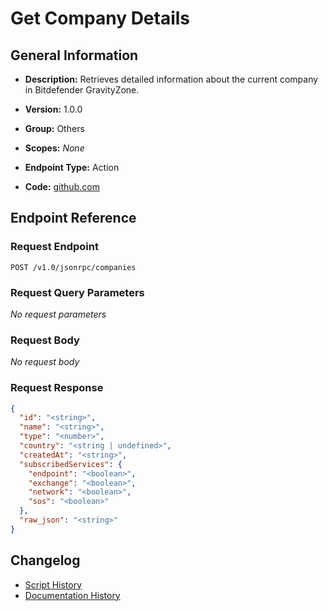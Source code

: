 <!-- BEGIN GENERATED CONTENT -->
# Get Company Details

## General Information

- **Description:** Retrieves detailed information about the current company in Bitdefender GravityZone.

- **Version:** 1.0.0
- **Group:** Others
- **Scopes:** _None_
- **Endpoint Type:** Action
- **Code:** [github.com](https://github.com/NangoHQ/integration-templates/tree/main/integrations/bitdefender/actions/get-company-details.ts)


## Endpoint Reference

### Request Endpoint

`POST /v1.0/jsonrpc/companies`

### Request Query Parameters

_No request parameters_

### Request Body

_No request body_

### Request Response

```json
{
  "id": "<string>",
  "name": "<string>",
  "type": "<number>",
  "country": "<string | undefined>",
  "createdAt": "<string>",
  "subscribedServices": {
    "endpoint": "<boolean>",
    "exchange": "<boolean>",
    "network": "<boolean>",
    "sos": "<boolean>"
  },
  "raw_json": "<string>"
}
```

## Changelog

- [Script History](https://github.com/NangoHQ/integration-templates/commits/main/integrations/bitdefender/actions/get-company-details.ts)
- [Documentation History](https://github.com/NangoHQ/integration-templates/commits/main/integrations/bitdefender/actions/get-company-details.md)

<!-- END  GENERATED CONTENT -->


